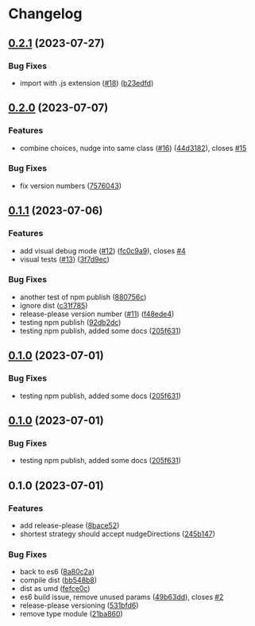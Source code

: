 # Changelog

## [0.2.1](https://github.com/kevinschaul/avoid-overlap/compare/v0.2.0...v0.2.1) (2023-07-27)


### Bug Fixes

* import with .js extension ([#18](https://github.com/kevinschaul/avoid-overlap/issues/18)) ([b23edfd](https://github.com/kevinschaul/avoid-overlap/commit/b23edfdc42648c756e066fa15e01f4f141a878a8))

## [0.2.0](https://github.com/kevinschaul/avoid-overlap/compare/v0.1.1...v0.2.0) (2023-07-07)


### Features

* combine choices, nudge into same class ([#16](https://github.com/kevinschaul/avoid-overlap/issues/16)) ([44d3182](https://github.com/kevinschaul/avoid-overlap/commit/44d31822e965019db2c392a4e1d5f0aa12a3e6a9)), closes [#15](https://github.com/kevinschaul/avoid-overlap/issues/15)


### Bug Fixes

* fix version numbers ([7576043](https://github.com/kevinschaul/avoid-overlap/commit/75760431cb3325ef22521d65a326617c6ac751c4))

## [0.1.1](https://github.com/kevinschaul/avoid-overlap/compare/v0.1.0...v0.1.1) (2023-07-06)


### Features

* add visual debug mode ([#12](https://github.com/kevinschaul/avoid-overlap/issues/12)) ([fc0c9a9](https://github.com/kevinschaul/avoid-overlap/commit/fc0c9a9d84ec3189aeb82c9dc2cabb4cff6d5ff0)), closes [#4](https://github.com/kevinschaul/avoid-overlap/issues/4)
* visual tests ([#13](https://github.com/kevinschaul/avoid-overlap/issues/13)) ([3f7d9ec](https://github.com/kevinschaul/avoid-overlap/commit/3f7d9ec1ee36adcd0c2f659832d11a5b52910f75))


### Bug Fixes

* another test of npm publish ([880756c](https://github.com/kevinschaul/avoid-overlap/commit/880756cf059908603ce41db54026c3119e88719c))
* ignore dist ([c31f785](https://github.com/kevinschaul/avoid-overlap/commit/c31f785b3ef8fc4f83fa109776c15d44a767de4e))
* release-please version number ([#11](https://github.com/kevinschaul/avoid-overlap/issues/11)) ([f48ede4](https://github.com/kevinschaul/avoid-overlap/commit/f48ede4990b363053bb25b02600987571186a937))
* testing npm publish ([92db2dc](https://github.com/kevinschaul/avoid-overlap/commit/92db2dc10850bee8ddc5e728d58262b684308241))
* testing npm publish, added some docs ([205f631](https://github.com/kevinschaul/avoid-overlap/commit/205f631467987adc7114aee66f1754a265475578))

## [0.1.0](https://github.com/kevinschaul/avoid-overlap/compare/v0.1.0...v0.1.0) (2023-07-01)


### Bug Fixes

* testing npm publish, added some docs ([205f631](https://github.com/kevinschaul/avoid-overlap/commit/205f631467987adc7114aee66f1754a265475578))

## [0.1.0](https://github.com/kevinschaul/avoid-overlap/compare/v0.1.0...v0.1.0) (2023-07-01)


### Bug Fixes

* testing npm publish, added some docs ([205f631](https://github.com/kevinschaul/avoid-overlap/commit/205f631467987adc7114aee66f1754a265475578))

## 0.1.0 (2023-07-01)


### Features

* add release-please ([8bace52](https://github.com/kevinschaul/avoid-overlap/commit/8bace52b105b6ad743833cbea78351b63c5571a2))
* shortest strategy should accept nudgeDirections ([245b147](https://github.com/kevinschaul/avoid-overlap/commit/245b147db65b8f53521d066de76da46e1f9c9374))


### Bug Fixes

* back to es6 ([8a80c2a](https://github.com/kevinschaul/avoid-overlap/commit/8a80c2a2fe9a04f44bdc891c070e91cebf2f342e))
* compile dist ([bb548b8](https://github.com/kevinschaul/avoid-overlap/commit/bb548b81e9fc1a1aad8bd951ea4fcfc82d0b27e1))
* dist as umd ([fefce0c](https://github.com/kevinschaul/avoid-overlap/commit/fefce0ca037805103dfba0e471a237ab6442bf95))
* es6 build issue, remove unused params ([49b63dd](https://github.com/kevinschaul/avoid-overlap/commit/49b63dd1808e122cca4da3866f4d7ddbc9276461)), closes [#2](https://github.com/kevinschaul/avoid-overlap/issues/2)
* release-please versioning ([531bfd6](https://github.com/kevinschaul/avoid-overlap/commit/531bfd6585a40b6ae40bcb4f2e76154cdab30ac0))
* remove type module ([21ba860](https://github.com/kevinschaul/avoid-overlap/commit/21ba86005816eaf51d9c83443173a114955c5847))
